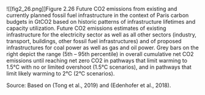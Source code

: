 ![[fig2_26.png]]Figure 2.26 Future CO2 emissions from existing and currently planned fossil fuel infrastructure in the
context of Paris carbon budgets in GtCO2 based on historic patterns of infrastructure lifetimes and capacity utilization. Future CO2 emissions estimates of existing infrastructure for the electricity sector as well as all other sectors (industry, transport, buildings, other fossil fuel infrastructures) and of proposed infrastructures for coal power as well as gas and oil power. Grey bars on the right depict the range (5th – 95th percentile) in overall cumulative net CO2 emissions until reaching net zero CO2 in pathways that limit warming to 1.5°C with no or limited overshoot (1.5°C scenarios), and in pathways that limit likely
warming to 2°C (2°C scenarios).

Source: Based on (Tong et al., 2019) and (Edenhofer et al., 2018).